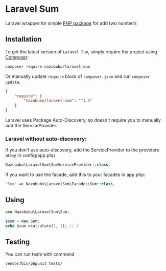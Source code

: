 # Laravel Sum

Laravel wrapper for simple [PHP package](https://packagist.org/packages/nazububu/sum) for add two numbers

## Installation

To get the latest version of `Laravel Sum`, simply require the project using [Composer](https://getcomposer.org):

```bash
composer require nazububu/laravel-sum
```

Or manually update `require` block of `composer.json` and run `composer update`.

```json
{
    "require": {
        "nazububu/laravel-sum": "^1.0"
    }
}
```

Laravel uses Package Auto-Discovery, so doesn't require you to manually add the ServiceProvider.

### Laravel without auto-discovery:

If you don't use auto-discovery, add the ServiceProvider to the providers array in config/app.php

```php
Nazububu\LaravelSum\SumServiceProvider::class,
```

If you want to use the facade, add this to your facades in app.php:

```php
'Sum' => Nazububu\LaravelSum\Facades\Sum::class,
```

## Using

```php
use Nazububu\LaravelSum\Sum;

$sum = new Sum;
echo $sum->calculate(1, 1); // 2
```

## Testing

You can run tests with command

```bash
vendor/bin/phpunit tests/
```
